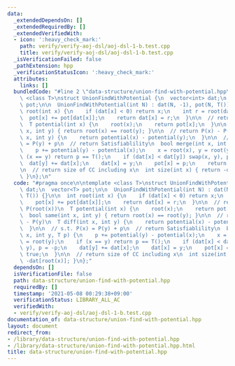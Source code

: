 ```yaml
---
data:
  _extendedDependsOn: []
  _extendedRequiredBy: []
  _extendedVerifiedWith:
  - icon: ':heavy_check_mark:'
    path: verify/verify-aoj-dsl/aoj-dsl-1-b.test.cpp
    title: verify/verify-aoj-dsl/aoj-dsl-1-b.test.cpp
  _isVerificationFailed: false
  _pathExtension: hpp
  _verificationStatusIcon: ':heavy_check_mark:'
  attributes:
    links: []
  bundledCode: "#line 2 \"data-structure/union-find-with-potential.hpp\"\n\ntemplate\
    \ <class T>\nstruct UnionFindWithPotential {\n  vector<int> dat;\n  vector<T>\
    \ pot;\n\n  UnionFindWithPotential(int N) : dat(N, -1), pot(N, T()) {}\n\n  int\
    \ root(int x) {\n    if (dat[x] < 0) return x;\n    int r = root(dat[x]);\n  \
    \  pot[x] += pot[dat[x]];\n    return dat[x] = r;\n  }\n\n  // return P(x) - P(root(x))\n\
    \  T potential(int x) {\n    root(x);\n    return pot[x];\n  }\n\n  bool same(int\
    \ x, int y) { return root(x) == root(y); }\n\n  // return P(x) - P(y)\n  T diff(int\
    \ x, int y) {\n    return potential(x) - potential(y);\n  }\n\n  // s.t. P(x)\
    \ = P(y) + p\n  // return Satisfiablility\n  bool merge(int x, int y, T p) {\n\
    \    p += potential(y) - potential(x);\n    x = root(x), y = root(y);\n    if\
    \ (x == y) return p == T();\n    if (dat[x] < dat[y]) swap(x, y), p = -p;\n  \
    \  dat[y] += dat[x];\n    dat[x] = y;\n    pot[x] = p;\n    return true;\n  }\n\
    \n  // return size of CC including x\n  int size(int x) { return -dat[root(x)];\
    \ }\n};\n"
  code: "#pragma once\n\ntemplate <class T>\nstruct UnionFindWithPotential {\n  vector<int>\
    \ dat;\n  vector<T> pot;\n\n  UnionFindWithPotential(int N) : dat(N, -1), pot(N,\
    \ T()) {}\n\n  int root(int x) {\n    if (dat[x] < 0) return x;\n    int r = root(dat[x]);\n\
    \    pot[x] += pot[dat[x]];\n    return dat[x] = r;\n  }\n\n  // return P(x) -\
    \ P(root(x))\n  T potential(int x) {\n    root(x);\n    return pot[x];\n  }\n\n\
    \  bool same(int x, int y) { return root(x) == root(y); }\n\n  // return P(x)\
    \ - P(y)\n  T diff(int x, int y) {\n    return potential(x) - potential(y);\n\
    \  }\n\n  // s.t. P(x) = P(y) + p\n  // return Satisfiablility\n  bool merge(int\
    \ x, int y, T p) {\n    p += potential(y) - potential(x);\n    x = root(x), y\
    \ = root(y);\n    if (x == y) return p == T();\n    if (dat[x] < dat[y]) swap(x,\
    \ y), p = -p;\n    dat[y] += dat[x];\n    dat[x] = y;\n    pot[x] = p;\n    return\
    \ true;\n  }\n\n  // return size of CC including x\n  int size(int x) { return\
    \ -dat[root(x)]; }\n};"
  dependsOn: []
  isVerificationFile: false
  path: data-structure/union-find-with-potential.hpp
  requiredBy: []
  timestamp: '2021-05-08 00:29:38+09:00'
  verificationStatus: LIBRARY_ALL_AC
  verifiedWith:
  - verify/verify-aoj-dsl/aoj-dsl-1-b.test.cpp
documentation_of: data-structure/union-find-with-potential.hpp
layout: document
redirect_from:
- /library/data-structure/union-find-with-potential.hpp
- /library/data-structure/union-find-with-potential.hpp.html
title: data-structure/union-find-with-potential.hpp
---
```

